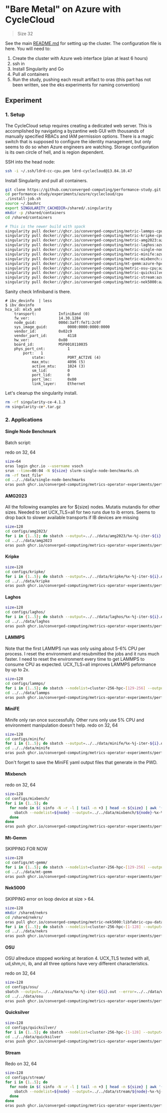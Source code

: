# "Bare Metal" on Azure with CycleCloud

> Size 32

See the main [README.md](../) for setting up the cluster. The configuration file is here.
You will need to:

1. Create the cluster with Azure web interface (plan at least 6 hours)
2. ssh in
3. Install Singularity and Go
4. Pull all containers
5. Run the study, pushing each result artifact to oras (this part has not been written, see the eks experiments for naming convention)


## Experiment

### 1. Setup

The CycleCloud setup requires creating a dedicated web server. This is accomplished by navigating a byzantine web GUI with thousands of manually specified RBACs and IAM permission options. There is a magic switch that is supposed to configure the identity management, but only seems to do so when Azure engineers are watching. Storage configuration is its own circle of hell, and is region dependent.

SSH into the head node:
```bash
ssh -i ~/.ssh/ldrd-cc-cpu.pem ldrd-cyclecloud@13.84.10.47
```

Install Singularity and pull all containers.

```bash
git clone https://github.com/converged-computing/performance-study.git
cd performance-study/experiments/azure/cyclecloud/cpu
./install-job.sh
source ~/.bashrc
export SINGULARITY_CACHEDIR=/shared/.singularity
mkdir -p /shared/containers
cd /shared/containers

# This is the newer build with spack
singularity pull docker://ghcr.io/converged-computing/metric-lammps-cpu:azure-hpc-reax || true &&  \
singularity pull docker://ghcr.io/converged-computing/metric-kripke-cpu:azure-hpc || true && \
singularity pull docker://ghcr.io/converged-computing/metric-amg2023:azure-hpc-cpu-int64-zen3 || true && \
singularity pull docker://ghcr.io/converged-computing/metric-laghos:azure-hpc || true && \
singularity pull docker://ghcr.io/converged-computing/metric-single-node:cpu-zen4-tmpfile || true && \
singularity pull docker://ghcr.io/converged-computing/metric-minife:azure-hpc || true && \
singularity pull docker://ghcr.io/converged-computing/metric-mixbench:azure-hpc || true && \
singularity pull docker://ghcr.io/converged-computing/mt-gemm:azure-hpc-1k || true && \
singularity pull docker://ghcr.io/converged-computing/metric-osu-cpu:azure-hpc || true && \
singularity pull docker://ghcr.io/converged-computing/metric-quicksilver-cpu:azure-hpc || true && \
singularity pull docker://ghcr.io/converged-computing/metric-stream:azure-hpc || true && \
singularity pull docker://ghcr.io/converged-computing/metric-nek5000:azure-hpc
```

Sanity check Infiniband is there.

```
# ibv_devinfo  | less
$ ibv_devinfo 
hca_id:	mlx5_an0
	transport:			InfiniBand (0)
	fw_ver:				14.30.1284
	node_guid:			000d:3aff:fe71:2c9f
	sys_image_guid:			0000:0000:0000:0000
	vendor_id:			0x02c9
	vendor_part_id:			4118
	hw_ver:				0x80
	board_id:			MSF0010110035
	phys_port_cnt:			1
		port:	1
			state:			PORT_ACTIVE (4)
			max_mtu:		4096 (5)
			active_mtu:		1024 (3)
			sm_lid:			0
			port_lid:		0
			port_lmc:		0x00
			link_layer:		Ethernet
```

Let's cleanup the singularity install.

```bash
rm -rf singularity-ce-4.1.3
rm singularity-ce*.tar.gz
```

### 2. Applications

#### Single Node Benchmark

Batch script:

redo on 32, 64

```bash
size=64
oras login ghcr.io --username vsoch
srun --time=00:04 -N ${size} slurm-single-node-benchmarks.sh
rm -rf test_file*
cd ../../data/single-node-benchmarks
oras push ghcr.io/converged-computing/metrics-operator-experiments/performance:azure-cyclecloud-cpu-${size}-node-single-node-benchmarks single-node-benchmarks
```

#### AMG2023

All the following examples are for ${size} nodes. Mutatis mutandis for other sizes.
Needed to set UCX_TLS=all for two runs due to ib errors. Seems to drop back to slower available transports if IB devices are missing

```bash
size=128
cd configs/amg2023/
for i in {1..5}; do sbatch --output=../../data/amg2023/%x-%j-iter-${i}.out --error=../../data/amg2023/%x-%j-iter-${i}.err slurm-amg-${size}n.sh; done
cd ../../data/amg2023
oras push ghcr.io/converged-computing/metrics-operator-experiments/performance:azure-cyclecloud-cpu-${size}-node-amg2023 amg2023
```


#### Kripke

```bash
size=128
cd configs/kripke/
for i in {1..5}; do sbatch --output=../../data/kripke/%x-%j-iter-${i}.out --error=../../data/kripke/%x-%j-iter-${i}.err slurm-kripke-${size}n.sh; done
cd ../../data/kripke
oras push ghcr.io/converged-computing/metrics-operator-experiments/performance:azure-cyclecloud-cpu-${size}-node-kripke kripke
```


#### Laghos

```bash
size=128
cd configs/laghos/
for i in {1..5}; do sbatch --output=../../data/laghos/%x-%j-iter-${i}.out --error=../../data/laghos/%x-%j-iter-${i}.err slurm-laghos-${size}n.sh; done
cd ../../data/laghos
oras push ghcr.io/converged-computing/metrics-operator-experiments/performance:azure-cyclecloud-cpu-${size}-node-laghos laghos
```

#### LAMMPS

Note that the first LAMMPS run was only using about 5-6% CPU per process. I reset the environment and resubmitted the jobs and it runs much faster. I need to reset the environment every time to get LAMMPS to consume CPU as expected.
UCX_TLS=all improves LAMMPS peformance by up to 2x.

```bash
size=128
cd configs/lammps/
for i in {1..5}; do sbatch --nodelist=cluster-256-hpc-[129-256] --output=../../data/lammps/%x-%j-iter-${i}.out --error=../../data/lammps/%x-%j-iter-${i}.err slurm-lammps-${size}n.sh; done
cd ../../data/lammps
oras push ghcr.io/converged-computing/metrics-operator-experiments/performance:azure-cyclecloud-cpu-${size}-node-lammps lammps
```

#### MiniFE

Minife only ran once successfully. Other runs only use 5% CPU and environment manipulation doesn't help.
redo on 32, 64

```bash
size=128
cd configs/minife/
for i in {1..5}; do sbatch --output=../../data/minife/%x-%j-iter-${i}.out --error=../../data/minife/%x-%j-iter-${i}.err slurm-minife-${size}n.sh; done
cd ../../data/minife
oras push ghcr.io/converged-computing/metrics-operator-experiments/performance:azure-cyclecloud-cpu-${size}-node-minife minife
```

Don't forget to save the MiniFE yaml output files that generate in the PWD.

#### Mixbench

redo on 32, 64

```bash
size=128
cd configs/mixbench/
for i in {1..5}; do 
  for node in $( sinfo -N -r -l | tail -n +3 | head -n ${size} | awk '{print $1}' ); do 
    sbatch --nodelist=${node} --output=../../data/mixbench/${node}-%x-%j-iter-${i}.out --error=../../data/mixbench/%x-%j-iter-${i}.err slurm-mixbench-1n.sh
  done
done
oras push ghcr.io/converged-computing/metrics-operator-experiments/performance:azure-cyclecloud-cpu-${size}-node-mixbench mixbench
```

#### Mt-Gemm
SKIPPING FOR NOW

```bash
size=128
cd configs/mt-gemm/
for i in {1..5}; do sbatch --nodelist=cluster-256-hpc-[129-256] --output=../../data/mt-gemm/%x-%j-iter-${i}.out --error=../../data/mt-gemm/%x-%j-iter-${i}.err slurm-mt-gemm-${size}n.sh; done
cd ../../data/mt-gemm
oras push ghcr.io/converged-computing/metrics-operator-experiments/performance:azure-cyclecloud-cpu-${size}-node-mt-gemm mt-gemm
```

#### Nek5000
SKIPPING error on loop device at size > 64.
```bash
size=128
mkdir /shared/nekrs
cd /shared/nekrs/
oras pull ghcr.io/converged-computing/metric-nek5000:libfabric-cpu-data
for i in {1..5}; do sbatch --nodelist=cluster-256-hpc-[1-128] --output=../../data/nekrs/%x-%j-iter-${i}.out --error=../../data/nekrs/%x-%j-iter-${i}.err slurm-nekrs-${size}n.sh; done
cd ../../data/nekrs
oras push ghcr.io/converged-computing/metrics-operator-experiments/performance:azure-cyclecloud-cpu-${size}-node-nekrs nekrs
```

#### OSU
OSU allreduce stopped working at iteration 4. UCX_TLS tested with all, ud,shm,rc, ib, and all three options have very different characteristics.

redo on 32, 64
```bash
size=128
cd configs/osu/
sbatch --output=../../data/osu/%x-%j-iter-${i}.out --error=../../data/osu/%x-%j-iter-${i}.err slurm-osu-${size}n.sh
cd ../../data/osu
oras push ghcr.io/converged-computing/metrics-operator-experiments/performance:azure-cyclecloud-cpu-${size}-node-osu osu
```

#### Quicksilver

```bash
size=128
cd configs/quicksilver/
for i in {1..5}; do sbatch --nodelist=cluster-256-hpc-[1-128] --output=../../data/quicksilver/%x-%j-iter-${i}.out --error=../../data/quicksilver/%x-%j-iter-${i}.err slurm-quicksilver-${size}n.sh; done
cd ../../data/quicksilver
oras push ghcr.io/converged-computing/metrics-operator-experiments/performance:azure-cyclecloud-cpu-${size}-node-quicksilver quicksilver
```

#### Stream

Redo on 32, 64

```bash
size=128
cd configs/stream/
for i in {1..5}; do 
  for node in $( sinfo -N -r -l | tail -n +3 | head -n ${size} | awk '{print $1}' ); do 
    sbatch --nodelist=${node} --output=../../data/stream/${node}-%x-%j-iter-${i}.out --error=../../data/stream/%x-%j-iter-${i}.err slurm-stream-1n.sh
  done
done
oras push ghcr.io/converged-computing/metrics-operator-experiments/performance:azure-cyclecloud-cpu-${size}-node-stream stream
```

